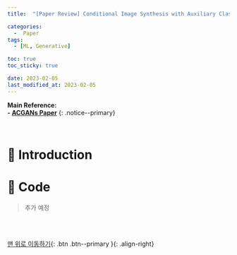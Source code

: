 ```yaml
---
title:  "[Paper Review] Conditional Image Synthesis with Auxiliary Classifier GANs (ACGANs)" 

categories:
  -  Paper
tags:
  - [ML, Generative]

toc: true
toc_sticky: true

date: 2023-02-05
last_modified_at: 2023-02-05
---
```


**Main Reference: <br>- [ACGANs Paper](https://arxiv.org/abs/1610.09585)**
{: .notice--primary}

<br>


# 🚀 Introduction



# 🚀 Code

> 추가 예정


<br>
<br>



[맨 위로 이동하기](#){: .btn .btn--primary }{: .align-right}